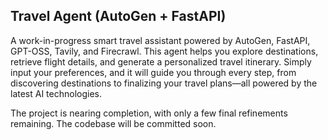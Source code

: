 ## Travel Agent (AutoGen + FastAPI)


A work-in-progress smart travel assistant powered by AutoGen, FastAPI, GPT-OSS, Tavily, and Firecrawl. This agent helps you explore destinations, retrieve flight details, and generate a personalized travel itinerary. Simply input your preferences, and it will guide you through every step, from discovering destinations to finalizing your travel plans—all powered by the latest AI technologies.

The project is nearing completion, with only a few final refinements remaining. The codebase will be committed soon.
